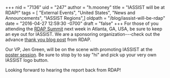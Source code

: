 +++
nid = "7136"
uid = "247"
author = "h.mooney"
title = "IASSIST will be at RDAP!"
tags = [ "External Events", "United States", "News and Announcements", "IASSIST Regions",]
oldpath = "/blog/iassist-will-be-rdap"
date = "2016-04-27 12:59:30 -0700"
draft = "false"
+++
For those of you attending the [RDAP Summit](http://www.asis.org/rdap/)
next week in Atlanta, GA, USA, be sure to keep an eye out for IASSIST.
We are a sponsoring organization---check out the advance [thank you blog
post](http://www.asis.org/rdap/thank-you-iassist-2016/) from RDAP.

Our VP, Jen Green, will be on the scene with promoting IASSIST at the
[poster session](http://www.asis.org/rdap/program-2016/#poster). Be sure
to stop by to say "hi" and pick up your very own IASSIST logo button. 

Looking forward to hearing the report back from RDAP!

